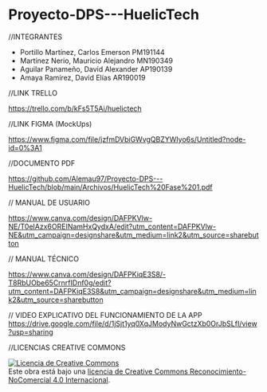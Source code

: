 # Proyecto-DPS---HuelicTech

//INTEGRANTES

- Portillo Martínez, Carlos Emerson PM191144
- Martínez Nerio, Mauricio Alejandro MN190349
- Aguilar Panameño, David Alexander AP190139
- Amaya Ramírez, David Elías AR190019


//LINK TRELLO

https://trello.com/b/kFs5T5Ai/huelictech

//LINK FIGMA (MockUps)

https://www.figma.com/file/jzfmDVbiGWvgQBZYWIyo6s/Untitled?node-id=0%3A1

//DOCUMENTO PDF

https://github.com/Alemau97/Proyecto-DPS---HuelicTech/blob/main/Archivos/HuelicTech%20Fase%201.pdf

// MANUAL DE USUARIO

https://www.canva.com/design/DAFPKVlw-NE/T0eIAzx6OREINamHxQydxA/edit?utm_content=DAFPKVlw-NE&utm_campaign=designshare&utm_medium=link2&utm_source=sharebutton

// MANUAL TÉCNICO

https://www.canva.com/design/DAFPKiqE3S8/-T8RbUObe65CrnrfIDnf0g/edit?utm_content=DAFPKiqE3S8&utm_campaign=designshare&utm_medium=link2&utm_source=sharebutton

// VIDEO EXPLICATIVO DEL FUNCIONAMIENTO DE LA APP
https://drive.google.com/file/d/1jSjt1yq0XqJModyNwGctzXb0OrJbSLfI/view?usp=sharing

//LICENCIAS CREATIVE COMMONS

<a rel="license" href="http://creativecommons.org/licenses/by-nc/4.0/"><img alt="Licencia de Creative Commons" style="border-width:0" src="https://i.creativecommons.org/l/by-nc/4.0/88x31.png" /></a><br />Este obra está bajo una <a rel="license" href="http://creativecommons.org/licenses/by-nc/4.0/">licencia de Creative Commons Reconocimiento-NoComercial 4.0 Internacional</a>.
